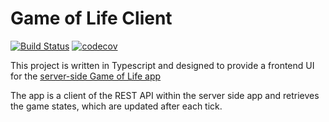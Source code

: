 # Game of Life Client
[![Build Status](https://app.travis-ci.com/AJ8GH/game-of-life-client.svg?branch=main)](https://app.travis-ci.com/AJ8GH/game-of-life-client)
[![codecov](https://codecov.io/gh/AJ8GH/game-of-life-client/branch/main/graph/badge.svg?token=H5OZ8QWUKB)](https://codecov.io/gh/AJ8GH/game-of-life-client)

This project is written in Typescript and designed to provide a frontend UI for the [server-side Game of Life app](https://github.com/AJ8GH/game-of-life)

The app is a client of the REST API within the server side app and retrieves the game states, which are updated after each tick.
